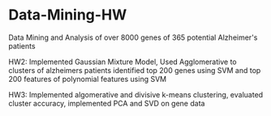 # Data-Mining-HW
Data Mining and Analysis of over 8000 genes of 365 potential Alzheimer's patients

HW2: Implemented Gaussian Mixture Model, Used Agglomerative to clusters of alzheimers patients
identified top 200 genes using SVM and top 200 features of polynomial features using SVM

HW3: Implemented algomerative and divisive k-means clustering, evaluated cluster accuracy, implemented PCA and SVD on gene data
